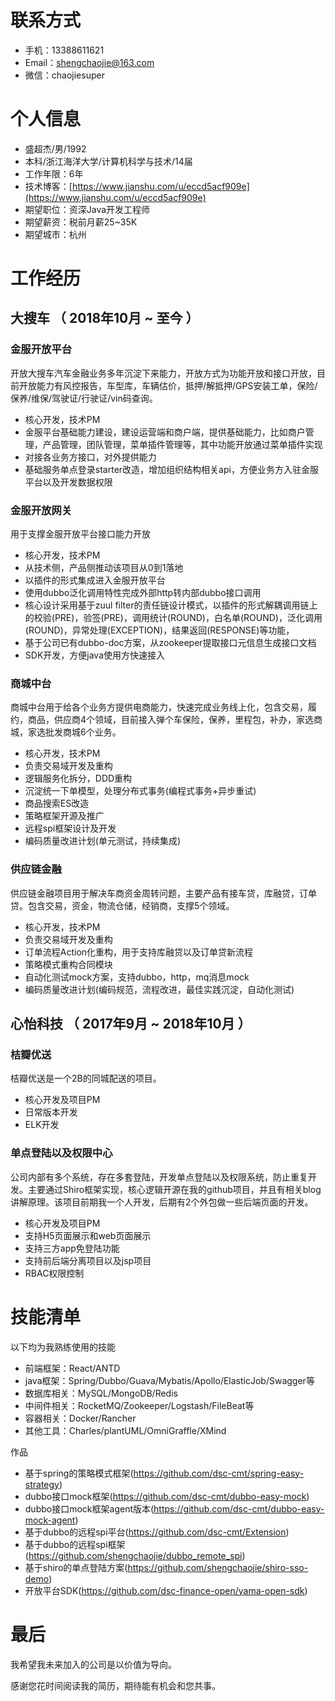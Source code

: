 # 联系方式
- 手机：13388611621
- Email：shengchaojie@163.com
- 微信：chaojiesuper

# 个人信息

 - 盛超杰/男/1992
 - 本科/浙江海洋大学/计算机科学与技术/14届
 - 工作年限：6年
 - 技术博客：[https://www.jianshu.com/u/eccd5acf909e](https://www.jianshu.com/u/eccd5acf909e)
 - 期望职位：资深Java开发工程师
 - 期望薪资：税前月薪25~35K
 - 期望城市：杭州

# 工作经历

## 大搜车 （ 2018年10月 ~ 至今 ）

### 金服开放平台
开放大搜车汽车金融业务多年沉淀下来能力，开放方式为功能开放和接口开放，目前开放能力有风控报告，车型库，车辆估价，抵押/解抵押/GPS安装工单，保险/保养/维保/驾驶证/行驶证/vin码查询。

- 核心开发，技术PM
- 金服平台基础能力建设，建设运营端和商户端，提供基础能力，比如商户管理，产品管理，团队管理，菜单插件管理等，其中功能开放通过菜单插件实现
- 对接各业务方接口，对外提供能力
- 基础服务单点登录starter改造，增加组织结构相关api，方便业务方入驻金服平台以及开发数据权限


### 金服开放网关
用于支撑金服开放平台接口能力开放

- 核心开发，技术PM
- 从技术侧，产品侧推动该项目从0到1落地
- 以插件的形式集成进入金服开放平台
- 使用dubbo泛化调用特性完成外部http转内部dubbo接口调用
- 核心设计采用基于zuul filter的责任链设计模式，以插件的形式解耦调用链上的校验(PRE)，验签(PRE)，调用统计(ROUND)，白名单(ROUND)，泛化调用(ROUND)，异常处理(EXCEPTION)，结果返回(RESPONSE)等功能，
- 基于公司已有dubbo-doc方案，从zookeeper提取接口元信息生成接口文档
- SDK开发，方便java使用方快速接入

### 商城中台
商城中台用于给各个业务方提供电商能力，快速完成业务线上化，包含交易，履约，商品，供应商4个领域，目前接入弹个车保险，保养，里程包，补办，家选商城，家选批发商城6个业务。

- 核心开发，技术PM
- 负责交易域开发及重构
- 逻辑服务化拆分，DDD重构
- 沉淀统一下单模型，处理分布式事务(编程式事务+异步重试)
- 商品搜索ES改造
- 策略框架开源及推广
- 远程spi框架设计及开发
- 编码质量改进计划(单元测试，持续集成)

### 供应链金融
供应链金融项目用于解决车商资金周转问题，主要产品有接车贷，库融贷，订单贷。包含交易，资金，物流仓储，经销商，支撑5个领域。

- 核心开发，技术PM
- 负责交易域开发及重构
- 订单流程Action化重构，用于支持库融贷以及订单贷新流程
- 策略模式重构合同模块
- 自动化测试mock方案，支持dubbo，http，mq消息mock
- 编码质量改进计划(编码规范，流程改进，最佳实践沉淀，自动化测试)

## 心怡科技 （ 2017年9月 ~ 2018年10月 ）

### 桔瓣优送
桔瓣优送是一个2B的同城配送的项目。

- 核心开发及项目PM
- 日常版本开发
- ELK开发

### 单点登陆以及权限中心
公司内部有多个系统，存在多套登陆，开发单点登陆以及权限系统，防止重复开发。主要通过Shiro框架实现，核心逻辑开源在我的github项目，并且有相关blog讲解原理。该项目前期我一个人开发，后期有2个外包做一些后端页面的开发。

- 核心开发及项目PM
- 支持H5页面展示和web页面展示
- 支持三方app免登陆功能
- 支持前后端分离项目以及jsp项目
- RBAC权限控制

# 技能清单

以下均为我熟练使用的技能

- 前端框架：React/ANTD
- java框架：Spring/Dubbo/Guava/Mybatis/Apollo/ElasticJob/Swagger等
- 数据库相关：MySQL/MongoDB/Redis
- 中间件相关：RocketMQ/Zookeeper/Logstash/FileBeat等
- 容器相关：Docker/Rancher
- 其他工具：Charles/plantUML/OmniGraffle/XMind

作品
- 基于spring的策略模式框架(https://github.com/dsc-cmt/spring-easy-strategy)
- dubbo接口mock框架(https://github.com/dsc-cmt/dubbo-easy-mock)
- dubbo接口mock框架agent版本(https://github.com/dsc-cmt/dubbo-easy-mock-agent)
- 基于dubbo的远程spi平台(https://github.com/dsc-cmt/Extension)
- 基于dubbo的远程spi框架(https://github.com/shengchaojie/dubbo_remote_spi)
- 基于shiro的单点登陆方案(https://github.com/shengchaojie/shiro-sso-demo)
- 开放平台SDK(https://github.com/dsc-finance-open/yama-open-sdk)

# 最后

我希望我未来加入的公司是以价值为导向。

感谢您花时间阅读我的简历，期待能有机会和您共事。


